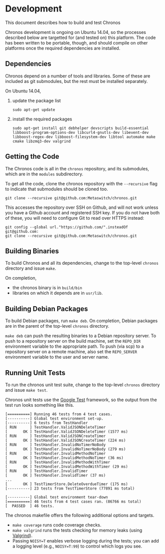 # Development

This document describes how to build and test Chronos

Chronos development is ongoing on Ubuntu 14.04, so the processes described
below are targetted for (and tested on) this platform.  The code has been
written to be portable, though, and should compile on other platforms once the
required dependencies are installed.

## Dependencies

Chronos depend on a number of tools and libraries.  Some of these are
included as git submodules, but the rest must be installed separately.

On Ubuntu 14.04,

1.  update the package list

        sudo apt-get update

2.  install the required packages

        sudo apt-get install git debhelper devscripts build-essential libboost-program-options-dev libcurl4-gnutls-dev libevent-dev libboost-regex-dev libboost-filesystem-dev libtool automake make cmake libzmq3-dev valgrind

## Getting the Code

The Chronos code is all in the `chronos` repository, and its submodules, which
are in the `modules` subdirectory.

To get all the code, clone the chronos repository with the `--recursive` flag to
indicate that submodules should be cloned too.

    git clone --recursive git@github.com:Metaswitch/chronos.git

This accesses the repository over SSH on Github, and will not work unless you have a Github account and registered SSH key. If you do not have both of these, you will need to configure Git to read over HTTPS instead:

    git config --global url."https://github.com/".insteadOf git@github.com:
    git clone --recursive git@github.com:Metaswitch/chronos.git

## Building Binaries

To build Chronos and all its dependencies, change to the top-level `chronos`
directory and issue `make`.  

On completion,

* the chronos binary is in `build/bin`
* libraries on which it depends are in `usr/lib`.

## Building Debian Packages

To build Debian packages, run `make deb`.  On completion, Debian packages
are in the parent of the top-level `chronos` directory.

`make deb` can push the resulting binaries to a Debian
repository server.  To push to a repository server on the build machine, set
the `REPO_DIR` environment variable to the appropriate path.  To push (via
scp) to a repository server on a remote machine, also set the `REPO_SERVER`
environment variable to the user and server name.

## Running Unit Tests

To run the chronos unit test suite, change to the top-level `chronos` directory and issue `make test`.

Chronos unit tests use the [Google Test](https://code.google.com/p/googletest/)
framework, so the output from the test run looks something like this.

    [==========] Running 46 tests from 4 test cases.
    [----------] Global test environment set-up.
    [----------] 6 tests from TestHandler
    [ RUN      ] TestHandler.ValidJSONDeleteTimer
    [       OK ] TestHandler.ValidJSONDeleteTimer (1577 ms)
    [ RUN      ] TestHandler.ValidJSONCreateTimer
    [       OK ] TestHandler.ValidJSONCreateTimer (224 ms)
    [ RUN      ] TestHandler.InvalidNoTimerNoBody
    [       OK ] TestHandler.InvalidNoTimerNoBody (279 ms)
    [ RUN      ] TestHandler.InvalidMethodNoTimer
    [       OK ] TestHandler.InvalidMethodNoTimer (36 ms)
    [ RUN      ] TestHandler.InvalidMethodWithTimer
    [       OK ] TestHandler.InvalidMethodWithTimer (29 ms)
    [ RUN      ] TestHandler.InvalidTimer
    [       OK ] TestHandler.InvalidTimer (37 ms)
    ...
    [       OK ] TestTimerStore.DeleteOverdueTimer (175 ms)
    [----------] 23 tests from TestTimerStore (77891 ms total)

    [----------] Global test environment tear-down
    [==========] 46 tests from 4 test cases ran. (86766 ms total)
    [  PASSED  ] 46 tests.

The chronos makefile offers the following additional options and targets.

*   `make coverage` runs code coverage checks.
*   `make valgrind` runs the tests checking for memory leaks (using [Valgrind](http://valgrind.org/)).
*   Passing `NOISY=T` enables verbose logging during the tests; you can add
    a logging level (e.g., `NOISY=T:99`) to control which logs you see.
